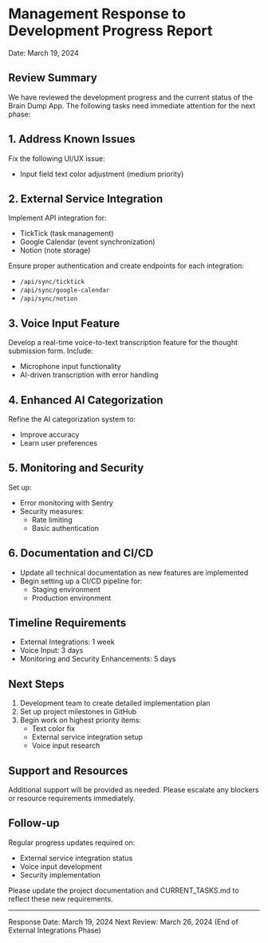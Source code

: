 # Management Response to Development Progress Report
Date: March 19, 2024

## Review Summary

We have reviewed the development progress and the current status of the Brain Dump App. The following tasks need immediate attention for the next phase:

## 1. Address Known Issues
Fix the following UI/UX issue:
- Input field text color adjustment (medium priority)

## 2. External Service Integration
Implement API integration for:
- TickTick (task management)
- Google Calendar (event synchronization)
- Notion (note storage)

Ensure proper authentication and create endpoints for each integration:
- `/api/sync/ticktick`
- `/api/sync/google-calendar`
- `/api/sync/notion`

## 3. Voice Input Feature
Develop a real-time voice-to-text transcription feature for the thought submission form. Include:
- Microphone input functionality
- AI-driven transcription with error handling

## 4. Enhanced AI Categorization
Refine the AI categorization system to:
- Improve accuracy
- Learn user preferences

## 5. Monitoring and Security
Set up:
- Error monitoring with Sentry
- Security measures:
  * Rate limiting
  * Basic authentication

## 6. Documentation and CI/CD
- Update all technical documentation as new features are implemented
- Begin setting up a CI/CD pipeline for:
  * Staging environment
  * Production environment

## Timeline Requirements
- External Integrations: 1 week
- Voice Input: 3 days
- Monitoring and Security Enhancements: 5 days

## Next Steps
1. Development team to create detailed implementation plan
2. Set up project milestones in GitHub
3. Begin work on highest priority items:
   - Text color fix
   - External service integration setup
   - Voice input research

## Support and Resources
Additional support will be provided as needed. Please escalate any blockers or resource requirements immediately.

## Follow-up
Regular progress updates required on:
- External service integration status
- Voice input development
- Security implementation

Please update the project documentation and CURRENT_TASKS.md to reflect these new requirements.

---
Response Date: March 19, 2024
Next Review: March 26, 2024 (End of External Integrations Phase)
